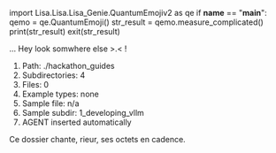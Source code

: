 
import Lisa.Lisa.Lisa_Genie.QuantumEmojiv2 as qe
if __name__ == "__main__":
  qemo = qe.QuantumEmoji()
  str_result = qemo.measure_complicated()
  print(str_result)
  exit(str_result)

... Hey look somwhere else >.< !

1. Path: ./hackathon_guides
2. Subdirectories: 4
3. Files: 0
4. Example types: none
5. Sample file: n/a
6. Sample subdir: 1_developing_vllm
7. AGENT inserted automatically

Ce dossier chante, rieur, ses octets en cadence.
